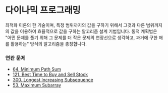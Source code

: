 # 다이나믹 프로그래밍
최적화 이론의 한 기술이며, 특정 범위까지의 값을 구하기 위해서 그것과 다른 범위까지의 값을 이용하여 효율적으로 값을 구하는 알고리즘 설계 기법입니다.
동적 계획법은 "어떤 문제를 풀기 위해 그 문제를 더 작은 문제의 연장선으로 생각하고, 과거에 구한 해를 활용하는" 방식의 알고리즘을 총칭합니다.

### 연관 문제
- [64. Minimum Path Sum](https://github.com/hanbee1005/AlgorithmStudy/blob/master/Leetcode/202303/MinimumPathSum_64.java)
- [121. Best Time to Buy and Sell Stock](https://github.com/hanbee1005/AlgorithmStudy/blob/master/Leetcode/202303/BestTimeToBuyAndSellStock_121.java)
- [300. Longest Increasing Subsequence](https://github.com/hanbee1005/AlgorithmStudy/blob/master/Leetcode/202303/LongestIncreasingSubsequence_300.java)
- [53. Maximum Subarray](https://github.com/hanbee1005/AlgorithmStudy/blob/master/Leetcode/202303/MaximumSubarray_53.java)
